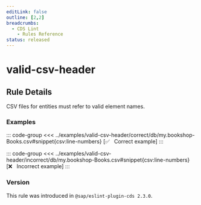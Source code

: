 ```yaml
---
editLink: false
outline: [2,2]
breadcrumbs:
  - CDS Lint
    - Rules Reference
status: released
---
```


<script setup>
  import PlaygroundBadge from '../../../.vitepress/theme/components/PlaygroundBadge.vue'
</script>

# valid-csv-header

## Rule Details

CSV files for entities must refer to valid element names.

### Examples

::: code-group
<<< ../examples/valid-csv-header/correct/db/my.bookshop-Books.csv#snippet{csv:line-numbers} [✅ &nbsp; Correct example]
:::
<PlaygroundBadge
  name="valid-csv-header"
  kind="correct"
  :rules="{'@sap/cds/valid-csv-header': ['warn', 'show']}"
  :files="['services.cds', 'db/my.bookshop-Books.csv']"
/>

::: code-group
<<< ../examples/valid-csv-header/incorrect/db/my.bookshop-Books.csv#snippet{csv:line-numbers} [❌ &nbsp; Incorrect example]
:::
<PlaygroundBadge
  name="valid-csv-header"
  kind="incorrect"
  :rules="{'@sap/cds/valid-csv-header': ['warn', 'show']}"
  :files="['services.cds', 'db/my.bookshop-Books.csv']"
/>

### Version
This rule was introduced in `@sap/eslint-plugin-cds 2.3.0`.

<!--
### Resources
[Rule source](https://github.tools.sap/cap/eslint-plugin-cds/tree/main/lib/rules/valid-csv-header.js)
-->
